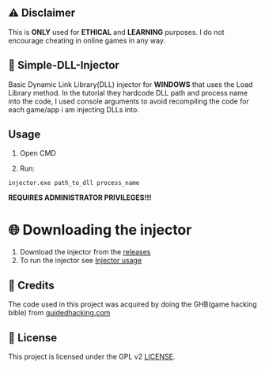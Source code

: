 ## ⚠️ Disclaimer

This is **ONLY** used for **ETHICAL** and **LEARNING** purposes. I do not encourage cheating in online games in any way.

## 💉 Simple-DLL-Injector

Basic Dynamic Link Library(DLL) injector for **WINDOWS** that uses the Load Library method. In the tutorial they hardcode DLL path and process name into the code, I used console arguments to avoid recompiling the code for each game/app i am injecting DLLs into.

## Usage
1. Open CMD

2. Run:

```
injector.exe path_to_dll process_name
```
**REQUIRES ADMINISTRATOR PRIVILEGES!!!**

# 🌐 Downloading the injector

1. Download the injector from the [releases](https://github.com/Edveika/Windows-LoadLib-DLL-Injector/releases/tag/1.0)
2. To run the injector see [Injector usage](#usage)

## 🤝 Credits

The code used in this project was acquired by doing the GHB(game hacking bible) from [guidedhacking.com](http://www.guidedhacking.com)

## 📜 License

This project is licensed under the GPL v2 [LICENSE](LICENSE).
